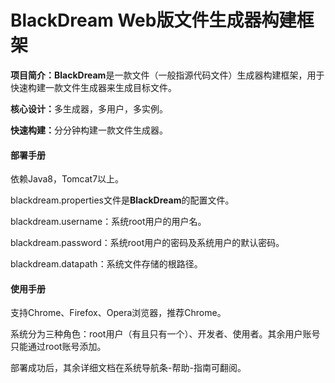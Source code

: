 # BlackDream Web版文件生成器构建框架
<div>
    <div>
        <p><b>项目简介：</b><b>BlackDream</b>是一款文件（一般指源代码文件）生成器构建框架，用于快速构建一款文件生成器来生成目标文件。</p>
        <p><b>核心设计：</b>多生成器，多用户，多实例。</p>
        <p><b>快速构建：</b>分分钟构建一款文件生成器。</p>
    </div>
    <div>
        <h4><b>部署手册</b></h4>
        <p>依赖Java8，Tomcat7以上。</p>
        <p>blackdream.properties文件是<b>BlackDream</b>的配置文件。</p>
        <p>blackdream.username：系统root用户的用户名。</p>
        <p>blackdream.password：系统root用户的密码及系统用户的默认密码。</p>
        <p>blackdream.datapath：系统文件存储的根路径。</p>
        <h4><b>使用手册</b></h4>
        <p>支持Chrome、Firefox、Opera浏览器，推荐Chrome。</p>
        <p>系统分为三种角色：root用户（有且只有一个）、开发者、使用者。其余用户账号只能通过root账号添加。</p>
        <p>部署成功后，其余详细文档在系统导航条-帮助-指南可翻阅。</p>
    </div>
</div>
